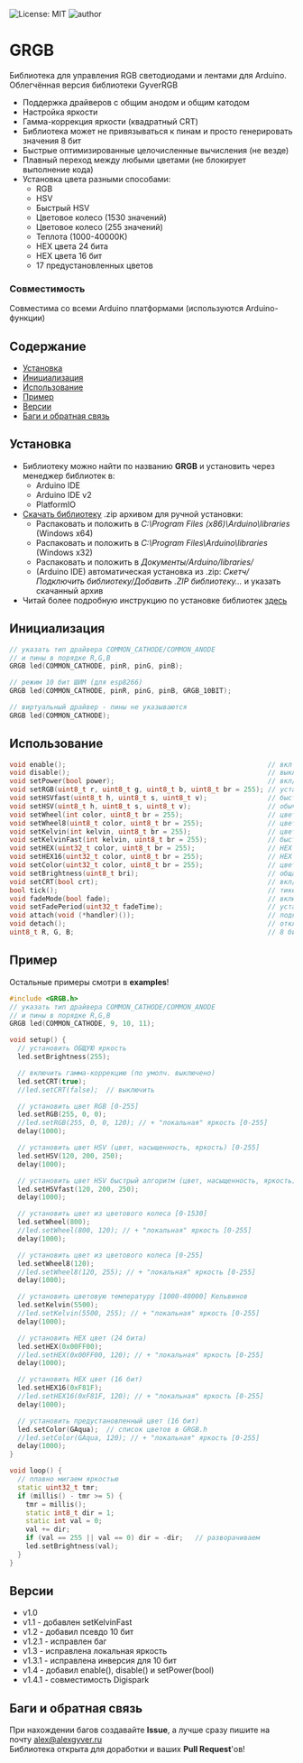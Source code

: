 ![License: MIT](https://img.shields.io/badge/License-MIT-green.svg)
![author](https://img.shields.io/badge/author-AlexGyver-informational.svg)
# GRGB
Библиотека для управления RGB светодиодами и лентами для Arduino. Облегчённая версия библиотеки GyverRGB
- Поддержка драйверов с общим анодом и общим катодом
- Настройка яркости
- Гамма-коррекция яркости (квадратный CRT)    
- Библиотека может не привязываться к пинам и просто генерировать значения 8 бит
- Быстрые оптимизированные целочисленные вычисления (не везде)
- Плавный переход между любыми цветами (не блокирует выполнение кода)
- Установка цвета разными способами:
    - RGB
    - HSV
    - Быстрый HSV
    - Цветовое колесо (1530 значений)
    - Цветовое колесо (255 значений)
    - Теплота (1000-40000К)
    - HEX цвета 24 бита
    - HEX цвета 16 бит
    - 17 предустановленных цветов

### Совместимость
Совместима со всеми Arduino платформами (используются Arduino-функции)

## Содержание
- [Установка](#install)
- [Инициализация](#init)
- [Использование](#usage)
- [Пример](#example)
- [Версии](#versions)
- [Баги и обратная связь](#feedback)

<a id="install"></a>
## Установка
- Библиотеку можно найти по названию **GRGB** и установить через менеджер библиотек в:
    - Arduino IDE
    - Arduino IDE v2
    - PlatformIO
- [Скачать библиотеку](https://github.com/GyverLibs/GRGB/archive/refs/heads/main.zip) .zip архивом для ручной установки:
    - Распаковать и положить в *C:\Program Files (x86)\Arduino\libraries* (Windows x64)
    - Распаковать и положить в *C:\Program Files\Arduino\libraries* (Windows x32)
    - Распаковать и положить в *Документы/Arduino/libraries/*
    - (Arduino IDE) автоматическая установка из .zip: *Скетч/Подключить библиотеку/Добавить .ZIP библиотеку…* и указать скачанный архив
- Читай более подробную инструкцию по установке библиотек [здесь](https://alexgyver.ru/arduino-first/#%D0%A3%D1%81%D1%82%D0%B0%D0%BD%D0%BE%D0%B2%D0%BA%D0%B0_%D0%B1%D0%B8%D0%B1%D0%BB%D0%B8%D0%BE%D1%82%D0%B5%D0%BA)

<a id="init"></a>
## Инициализация
```cpp
// указать тип драйвера COMMON_CATHODE/COMMON_ANODE
// и пины в порядке R,G,B
GRGB led(COMMON_CATHODE, pinR, pinG, pinB);

// режим 10 бит ШИМ (для esp8266)
GRGB led(COMMON_CATHODE, pinR, pinG, pinB, GRGB_10BIT);

// виртуальный драйвер - пины не указываются
GRGB led(COMMON_CATHODE);
```

<a id="usage"></a>
## Использование
```cpp
void enable();                                                  // вкл 
void disable();                                                 // выкл
void setPower(bool power);                                      // вкл/выкл
void setRGB(uint8_t r, uint8_t g, uint8_t b, uint8_t br = 255); // установить цвета r, g, b: 0-255 + опционально яркость
void setHSVfast(uint8_t h, uint8_t s, uint8_t v);               // быстрый HSV
void setHSV(uint8_t h, uint8_t s, uint8_t v);                   // обычный HSV
void setWheel(int color, uint8_t br = 255);                     // цветовое колесо 0-1530  + опционально яркость
void setWheel8(uint8_t color, uint8_t br = 255);                // цветовое колесо 0-255  + опционально яркость
void setKelvin(int kelvin, uint8_t br = 255);                   // цветовая температура 1000-40000К  + опционально яркость
void setKelvinFast(int kelvin, uint8_t br = 255);               // быстрое вычисление. Цветовая температура 1000-10000К  + опционально яркость
void setHEX(uint32_t color, uint8_t br = 255);                  // HEX цвет 24 бита  + опционально яркость
void setHEX16(uint32_t color, uint8_t br = 255);                // HEX цвет 16 бит  + опционально яркость
void setColor(uint32_t color, uint8_t br = 255);                // цвет из предустановленных RGBCOLORS  + опционально яркость
void setBrightness(uint8_t bri);                                // общая яркость 0-255
void setCRT(bool crt);                                          // вкл/выкл гамма-коррекцию яркости
bool tick();                                                    // тикер плавной смены цвета, вызывать как можно чаще если включен
void fadeMode(bool fade);                                       // включение/выключение режима плавной смены цвета (по умолч. выкл)
void setFadePeriod(uint32_t fadeTime);                          // установить продолжительность смены цвета
void attach(void (*handler)());                                 // подключить коллбэк
void detach();                                                  // отключить коллбэк
uint8_t R, G, B;                                                // 8 бит сигналы для "виртуального" драйвера, обновляются после установки цвета
```

<a id="example"></a>
## Пример
Остальные примеры смотри в **examples**!
```cpp
#include <GRGB.h>
// указать тип драйвера COMMON_CATHODE/COMMON_ANODE
// и пины в порядке R,G,B
GRGB led(COMMON_CATHODE, 9, 10, 11);

void setup() {
  // установить ОБЩУЮ яркость
  led.setBrightness(255);

  // включить гамма-коррекцию (по умолч. выключено)
  led.setCRT(true);
  //led.setCRT(false);  // выключить

  // установить цвет RGB [0-255]
  led.setRGB(255, 0, 0);
  //led.setRGB(255, 0, 0, 120); // + "локальная" яркость [0-255]
  delay(1000);

  // установить цвет HSV (цвет, насыщенность, яркость) [0-255]
  led.setHSV(120, 200, 250);
  delay(1000);

  // установить цвет HSV быстрый алгоритм (цвет, насыщенность, яркость) [0-255]
  led.setHSVfast(120, 200, 250);
  delay(1000);

  // установить цвет из цветового колеса [0-1530]
  led.setWheel(800);
  //led.setWheel(800, 120); // + "локальная" яркость [0-255]
  delay(1000);

  // установить цвет из цветового колеса [0-255]
  led.setWheel8(120);
  //led.setWheel8(120, 255); // + "локальная" яркость [0-255]
  delay(1000);

  // установить цветовую температуру [1000-40000] Кельвинов
  led.setKelvin(5500);
  //led.setKelvin(5500, 255); // + "локальная" яркость [0-255]
  delay(1000);

  // установить HEX цвет (24 бита)
  led.setHEX(0x00FF00);
  //led.setHEX(0x00FF00, 120); // + "локальная" яркость [0-255]
  delay(1000);

  // установить HEX цвет (16 бит)
  led.setHEX16(0xF81F);
  //led.setHEX16(0xF81F, 120); // + "локальная" яркость [0-255]
  delay(1000);

  // установить предустановленный цвет (16 бит)
  led.setColor(GAqua);  // список цветов в GRGB.h
  //led.setColor(GAqua, 120); // + "локальная" яркость [0-255]
  delay(1000);
}

void loop() {
  // плавно мигаем яркостью
  static uint32_t tmr;
  if (millis() - tmr >= 5) {
    tmr = millis();
    static int8_t dir = 1;
    static int val = 0;
    val += dir;
    if (val == 255 || val == 0) dir = -dir;   // разворачиваем
    led.setBrightness(val);
  }
}
```

<a id="versions"></a>
## Версии
- v1.0
- v1.1 - добавлен setKelvinFast
- v1.2 - добавил псевдо 10 бит
- v1.2.1 - исправлен баг
- v1.3 - исправлена локальная яркость
- v1.3.1 - исправлена инверсия для 10 бит
- v1.4 - добавил enable(), disable() и setPower(bool)
- v1.4.1 - совместимость Digispark

<a id="feedback"></a>
## Баги и обратная связь
При нахождении багов создавайте **Issue**, а лучше сразу пишите на почту [alex@alexgyver.ru](mailto:alex@alexgyver.ru)  
Библиотека открыта для доработки и ваших **Pull Request**'ов!